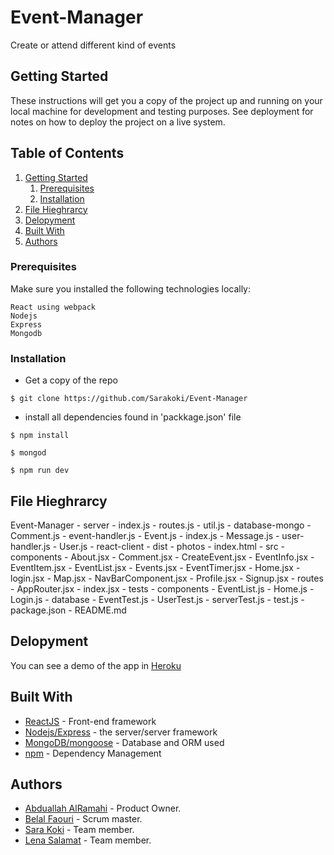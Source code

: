 
# Event-Manager
Create or attend different kind of events

## Getting Started
These instructions will get you a copy of the project up and running on your local machine for development and testing purposes. See deployment for notes on how to deploy the project on a live system.

## Table of Contents

1. [Getting Started](#getting-started)
    1. [Prerequisites](#prerequisites)
    1. [Installation](#installation)
1. [File Hieghrarcy](#file-hieghrarcy)
1. [Delopyment](#delopyment)
1. [Built With](#built-with)
1. [Authors](#authors)

### Prerequisites
Make sure you installed the following technologies locally:

    React using webpack
    Nodejs
    Express
    Mongodb

### Installation

 - Get a copy of the repo
```
$ git clone https://github.com/Sarakoki/Event-Manager
```
 -  install all dependencies found in 'packkage.json' file
```
$ npm install
``` 
```
$ mongod
```   
```
$ npm run dev
```

## File Hieghrarcy
Event-Manager
        - server
          - index.js
          - routes.js
          - util.js
        - database-mongo
          - Comment.js
          - event-handler.js
          - Event.js
          - index.js
          - Message.js
          - user-handler.js
          - User.js
        - react-client
          - dist
            - photos
            - index.html
          - src
            - components
              - About.jsx
              - Comment.jsx
              - CreateEvent.jsx
              - EventInfo.jsx
              - EventItem.jsx
              - EventList.jsx
              - Events.jsx
              - EventTimer.jsx
              - Home.jsx
              - login.jsx
              - Map.jsx
              - NavBarComponent.jsx
              - Profile.jsx
              - Signup.jsx
            - routes
              - AppRouter.jsx
            - index.jsx
        - tests
          - components
            - EventList.js
            - Home.js
            - Login.js
          - database
            - EventTest.js
            - UserTest.js
          - serverTest.js
          - test.js
        - package.json
        - README.md

## Delopyment
You can see a demo of the app in [Heroku](https://guarded-reaches-36133.herokuapp.com/)

## Built With
- [ReactJS](https://reactjs.org/docs/hello-world.html) - Front-end framework
- [Nodejs/Express](https://nodejs.org/en/docs/) - the server/server framework
- [MongoDB/mongoose](https://docs.mongodb.com/) - Database and ORM used
- [npm](https://www.npmjs.com/) - Dependency Management

## Authors
- [Abduallah AlRamahi](https://github.com/abdallahalramahi) - Product Owner.
- [Belal Faouri](https://github.com/BelalFaouri) - Scrum master.
- [Sara Koki](https://github.com/Sarakoki) - Team member.
- [Lena Salamat](https://github.com/lenaSalamat) - Team member.
